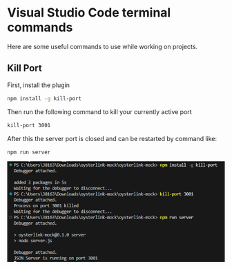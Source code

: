 # Visual Studio Code terminal commands

Here are some useful commands to use while working on projects.


## Kill Port

First, install the plugin

```bash
npm install -g kill-port
```
Then run the following command to kill your currently active port
```bash
kill-port 3001
```
After this the server port is closed and can be restarted by command like:
```bash
npm run server
```
![Kill Port example](./killport.png)
